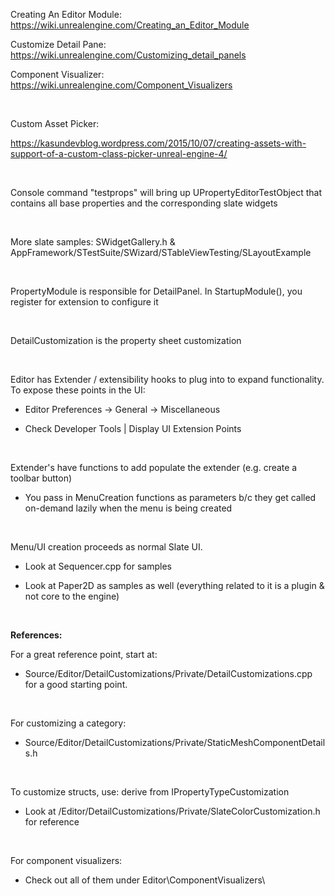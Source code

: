 Creating An Editor Module: <https://wiki.unrealengine.com/Creating_an_Editor_Module>

Customize Detail Pane: <https://wiki.unrealengine.com/Customizing_detail_panels>

Component Visualizer: <https://wiki.unrealengine.com/Component_Visualizers>

 

Custom Asset Picker:

<https://kasundevblog.wordpress.com/2015/10/07/creating-assets-with-support-of-a-custom-class-picker-unreal-engine-4/>

 

Console command "testprops" will bring up UPropertyEditorTestObject that contains all base properties and the corresponding slate widgets

 

More slate samples: SWidgetGallery.h & AppFramework/STestSuite/SWizard/STableViewTesting/SLayoutExample

 

PropertyModule is responsible for DetailPanel. In StartupModule(), you register for extension to configure it

 

DetailCustomization is the property sheet customization

 

Editor has Extender / extensibility hooks to plug into to expand functionality. To expose these points in the UI:

-   Editor Preferences -&gt; General -&gt; Miscellaneous

-   Check Developer Tools | Display UI Extension Points

 

Extender's have functions to add populate the extender (e.g. create a toolbar button)

-   You pass in MenuCreation functions as parameters b/c they get called on-demand lazily when the menu is being created

 

Menu/UI creation proceeds as normal Slate UI.

-   Look at Sequencer.cpp for samples

-   Look at Paper2D as samples as well (everything related to it is a plugin & not core to the engine)

 

**References:**

For a great reference point, start at:

-   Source/Editor/DetailCustomizations/Private/DetailCustomizations.cpp for a good starting point.

 

For customizing a category:

-   Source/Editor/DetailCustomizations/Private/StaticMeshComponentDetails.h

 

To customize structs, use: derive from IPropertyTypeCustomization

-   Look at /Editor/DetailCustomizations/Private/SlateColorCustomization.h for reference

 

For component visualizers:

-   Check out all of them under Editor\\ComponentVisualizers\\
